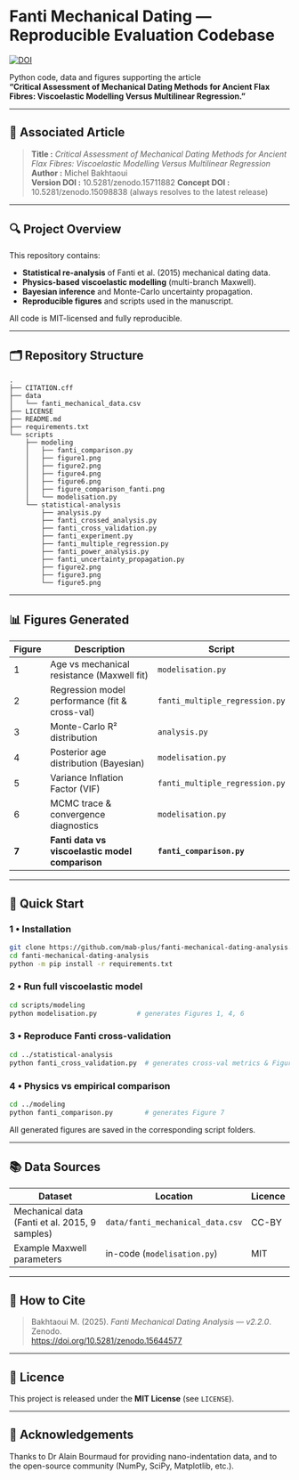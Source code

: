 
# Fanti Mechanical Dating — Reproducible Evaluation Codebase

[![DOI](https://zenodo.org/badge/DOI/10.5281/zenodo.15712379.svg)](https://doi.org/10.5281/zenodo.15712379)

Python code, data and figures supporting the article  
**“Critical Assessment of Mechanical Dating Methods for Ancient Flax Fibres: Viscoelastic Modelling Versus Multilinear Regression.”**

---

## 📝 Associated Article

> **Title :** *Critical Assessment of Mechanical Dating Methods for Ancient Flax Fibres: Viscoelastic Modelling Versus Multilinear Regression*  
> **Author :** Michel Bakhtaoui  
> **Version DOI :** 10.5281/zenodo.15711882
> **Concept DOI :** 10.5281/zenodo.15098838 (always resolves to the latest release)

---

## 🔍 Project Overview

This repository contains:

- **Statistical re-analysis** of Fanti et al. (2015) mechanical dating data.  
- **Physics-based viscoelastic modelling** (multi-branch Maxwell).  
- **Bayesian inference** and Monte-Carlo uncertainty propagation.  
- **Reproducible figures** and scripts used in the manuscript.

All code is MIT-licensed and fully reproducible.

---

## 🗂 Repository Structure
```text
.
├── CITATION.cff
├── data
│   └── fanti_mechanical_data.csv
├── LICENSE
├── README.md
├── requirements.txt
└── scripts
    ├── modeling
    │   ├── fanti_comparison.py
    │   ├── figure1.png
    │   ├── figure2.png
    │   ├── figure4.png
    │   ├── figure6.png
    │   ├── figure_comparison_fanti.png
    │   └── modelisation.py
    └── statistical-analysis
        ├── analysis.py
        ├── fanti_crossed_analysis.py
        ├── fanti_cross_validation.py
        ├── fanti_experiment.py
        ├── fanti_multiple_regression.py
        ├── fanti_power_analysis.py
        ├── fanti_uncertainty_propagation.py
        ├── figure2.png
        ├── figure3.png
        └── figure5.png
```

---

## 📊 Figures Generated

| Figure | Description                                        | Script                              |
|--------|----------------------------------------------------|-------------------------------------|
| 1      | Age vs mechanical resistance (Maxwell fit)         | `modelisation.py`                   |
| 2      | Regression model performance (fit & cross-val)     | `fanti_multiple_regression.py`      |
| 3      | Monte-Carlo R² distribution                        | `analysis.py`                       |
| 4      | Posterior age distribution (Bayesian)              | `modelisation.py`                   |
| 5      | Variance Inflation Factor (VIF)                    | `fanti_multiple_regression.py`      |
| 6      | MCMC trace & convergence diagnostics               | `modelisation.py`                   |
| **7**  | **Fanti data vs viscoelastic model comparison**    | **`fanti_comparison.py`**           |

---

## 🚀 Quick Start

### 1 • Installation
```bash
git clone https://github.com/mab-plus/fanti-mechanical-dating-analysis.git
cd fanti-mechanical-dating-analysis
python -m pip install -r requirements.txt
```

### 2 • Run full viscoelastic model
```bash
cd scripts/modeling
python modelisation.py          # generates Figures 1, 4, 6
```

### 3 • Reproduce Fanti cross-validation
```bash
cd ../statistical-analysis
python fanti_cross_validation.py  # generates cross-val metrics & Figure 2
```

### 4 • Physics vs empirical comparison
```bash
cd ../modeling
python fanti_comparison.py        # generates Figure 7
```

All generated figures are saved in the corresponding script folders.

---

## 📚 Data Sources

| Dataset | Location | Licence |
|---------|----------|---------|
| Mechanical data (Fanti et al. 2015, 9 samples) | `data/fanti_mechanical_data.csv` | CC-BY |
| Example Maxwell parameters                     | in-code (`modelisation.py`)      | MIT   |

---

## 🤝 How to Cite

> Bakhtaoui M. (2025). *Fanti Mechanical Dating Analysis — v2.2.0*. Zenodo.  
> https://doi.org/10.5281/zenodo.15644577

---

## 📑 Licence

This project is released under the **MIT License** (see `LICENSE`).

---

## 🙏 Acknowledgements

Thanks to Dr Alain Bourmaud for providing nano-indentation data, and to the open-source community (NumPy, SciPy, Matplotlib, etc.).
